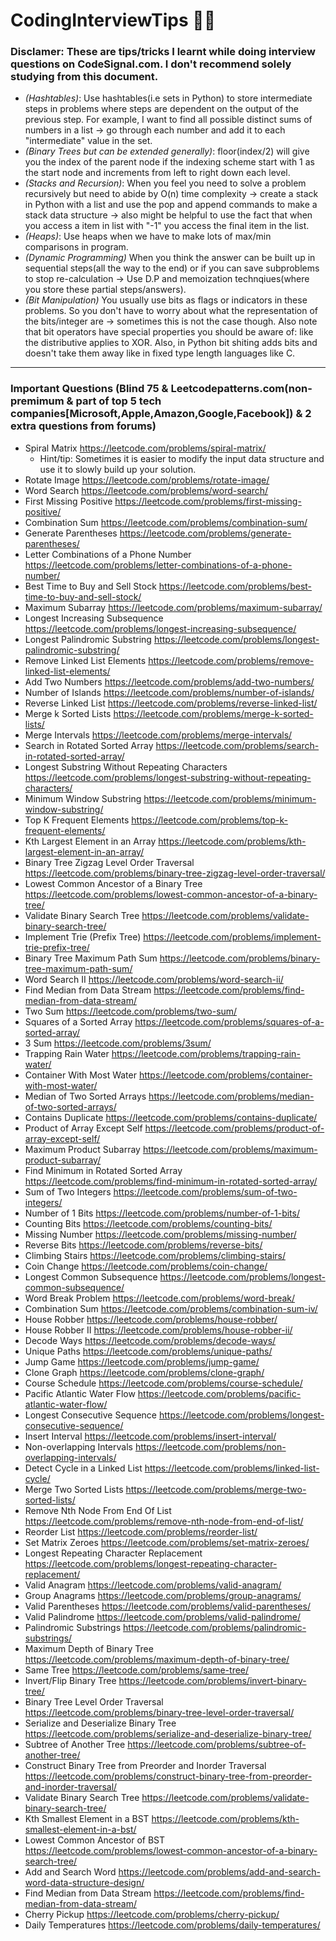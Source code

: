 # CodingInterviewTips 👷‍♂️

### Disclamer: These are tips/tricks I learnt while doing interview questions on CodeSignal.com. I **don't** recommend solely studying from this document.


- *(Hashtables)*: Use hashtables(i.e sets in Python) to store intermediate steps in problems where steps are dependent on the output of the previous step. For example, I want to find all possible distinct sums of numbers in a list -> go through each number and add it to each "intermediate" value in the set.
- *(Binary Trees but can be extended generally)*: floor(index/2) will give you the index of the parent node if the indexing scheme start with 1 as the start node and increments from left to right down each level.
- *(Stacks and Recursion)*: When you feel you need to solve a problem recursively but need to abide by O(n) time complexity -> create a stack in Python with a list and use the pop and append commands to make a stack data structure -> also might be helpful to use the fact that when you access a item in list with "-1" you access the final item in the list.
- *(Heaps)*: Use heaps when we have to make lots of max/min comparisons in program.
- *(Dynamic Programming)* When you think the answer can be built up in sequential steps(all the way to the end) or if you can save subproblems to stop re-calculation -> Use D.P and memoization technqiues(where you store these partial steps/answers).
- *(Bit Manipulation)* You usually use bits as flags or indicators in these problems. So you don't have to worry about what the representation of the bits/integer are -> sometimes this is not the case though. Also note that bit operators have special properties you should be aware of: like the distributive applies to XOR. Also, in Python bit shiting adds bits and doesn't take them away like in fixed type length languages like C.

***
### Important Questions (Blind 75 & Leetcodepatterns.com(non-premimum & part of top 5 tech companies[Microsoft,Apple,Amazon,Google,Facebook]) & 2 extra questions from forums)
- Spiral Matrix https://leetcode.com/problems/spiral-matrix/
  - Hint/tip: Sometimes it is easier to modify the input data structure and use it to slowly build up your solution.
- Rotate Image https://leetcode.com/problems/rotate-image/
- Word Search https://leetcode.com/problems/word-search/
- First Missing Positive https://leetcode.com/problems/first-missing-positive/
- Combination Sum https://leetcode.com/problems/combination-sum/
- Generate Parentheses https://leetcode.com/problems/generate-parentheses/
- Letter Combinations of a Phone Number https://leetcode.com/problems/letter-combinations-of-a-phone-number/
- Best Time to Buy and Sell Stock https://leetcode.com/problems/best-time-to-buy-and-sell-stock/
- Maximum Subarray https://leetcode.com/problems/maximum-subarray/
- Longest Increasing Subsequence https://leetcode.com/problems/longest-increasing-subsequence/
- Longest Palindromic Substring https://leetcode.com/problems/longest-palindromic-substring/
- Remove Linked List Elements https://leetcode.com/problems/remove-linked-list-elements/
- Add Two Numbers https://leetcode.com/problems/add-two-numbers/
- Number of Islands https://leetcode.com/problems/number-of-islands/
- Reverse Linked List https://leetcode.com/problems/reverse-linked-list/
- Merge k Sorted Lists https://leetcode.com/problems/merge-k-sorted-lists/
- Merge Intervals https://leetcode.com/problems/merge-intervals/
- Search in Rotated Sorted Array https://leetcode.com/problems/search-in-rotated-sorted-array/
- Longest Substring Without Repeating Characters https://leetcode.com/problems/longest-substring-without-repeating-characters/
- Minimum Window Substring https://leetcode.com/problems/minimum-window-substring/
- Top K Frequent Elements https://leetcode.com/problems/top-k-frequent-elements/
- Kth Largest Element in an Array https://leetcode.com/problems/kth-largest-element-in-an-array/
- Binary Tree Zigzag Level Order Traversal https://leetcode.com/problems/binary-tree-zigzag-level-order-traversal/
- Lowest Common Ancestor of a Binary Tree https://leetcode.com/problems/lowest-common-ancestor-of-a-binary-tree/
- Validate Binary Search Tree https://leetcode.com/problems/validate-binary-search-tree/
- Implement Trie (Prefix Tree) https://leetcode.com/problems/implement-trie-prefix-tree/
- Binary Tree Maximum Path Sum https://leetcode.com/problems/binary-tree-maximum-path-sum/
- Word Search II https://leetcode.com/problems/word-search-ii/
- Find Median from Data Stream https://leetcode.com/problems/find-median-from-data-stream/
- Two Sum https://leetcode.com/problems/two-sum/
- Squares of a Sorted Array https://leetcode.com/problems/squares-of-a-sorted-array/
- 3 Sum https://leetcode.com/problems/3sum/
- Trapping Rain Water https://leetcode.com/problems/trapping-rain-water/
- Container With Most Water https://leetcode.com/problems/container-with-most-water/
- Median of Two Sorted Arrays https://leetcode.com/problems/median-of-two-sorted-arrays/
- Contains Duplicate https://leetcode.com/problems/contains-duplicate/
- Product of Array Except Self https://leetcode.com/problems/product-of-array-except-self/
- Maximum Product Subarray https://leetcode.com/problems/maximum-product-subarray/
- Find Minimum in Rotated Sorted Array https://leetcode.com/problems/find-minimum-in-rotated-sorted-array/
- Sum of Two Integers https://leetcode.com/problems/sum-of-two-integers/
- Number of 1 Bits https://leetcode.com/problems/number-of-1-bits/
- Counting Bits https://leetcode.com/problems/counting-bits/
- Missing Number https://leetcode.com/problems/missing-number/
- Reverse Bits https://leetcode.com/problems/reverse-bits/
- Climbing Stairs https://leetcode.com/problems/climbing-stairs/
- Coin Change https://leetcode.com/problems/coin-change/
- Longest Common Subsequence https://leetcode.com/problems/longest-common-subsequence/
- Word Break Problem https://leetcode.com/problems/word-break/
- Combination Sum https://leetcode.com/problems/combination-sum-iv/
- House Robber https://leetcode.com/problems/house-robber/
- House Robber II https://leetcode.com/problems/house-robber-ii/
- Decode Ways https://leetcode.com/problems/decode-ways/
- Unique Paths https://leetcode.com/problems/unique-paths/
- Jump Game https://leetcode.com/problems/jump-game/
- Clone Graph https://leetcode.com/problems/clone-graph/
- Course Schedule https://leetcode.com/problems/course-schedule/
- Pacific Atlantic Water Flow https://leetcode.com/problems/pacific-atlantic-water-flow/
- Longest Consecutive Sequence https://leetcode.com/problems/longest-consecutive-sequence/
- Insert Interval https://leetcode.com/problems/insert-interval/
- Non-overlapping Intervals https://leetcode.com/problems/non-overlapping-intervals/
- Detect Cycle in a Linked List https://leetcode.com/problems/linked-list-cycle/
- Merge Two Sorted Lists https://leetcode.com/problems/merge-two-sorted-lists/
- Remove Nth Node From End Of List https://leetcode.com/problems/remove-nth-node-from-end-of-list/
- Reorder List https://leetcode.com/problems/reorder-list/
- Set Matrix Zeroes https://leetcode.com/problems/set-matrix-zeroes/
- Longest Repeating Character Replacement https://leetcode.com/problems/longest-repeating-character-replacement/
- Valid Anagram https://leetcode.com/problems/valid-anagram/
- Group Anagrams https://leetcode.com/problems/group-anagrams/
- Valid Parentheses https://leetcode.com/problems/valid-parentheses/
- Valid Palindrome https://leetcode.com/problems/valid-palindrome/
- Palindromic Substrings https://leetcode.com/problems/palindromic-substrings/
- Maximum Depth of Binary Tree https://leetcode.com/problems/maximum-depth-of-binary-tree/
- Same Tree https://leetcode.com/problems/same-tree/
- Invert/Flip Binary Tree https://leetcode.com/problems/invert-binary-tree/
- Binary Tree Level Order Traversal https://leetcode.com/problems/binary-tree-level-order-traversal/
- Serialize and Deserialize Binary Tree https://leetcode.com/problems/serialize-and-deserialize-binary-tree/
- Subtree of Another Tree https://leetcode.com/problems/subtree-of-another-tree/
- Construct Binary Tree from Preorder and Inorder Traversal https://leetcode.com/problems/construct-binary-tree-from-preorder-and-inorder-traversal/
- Validate Binary Search Tree https://leetcode.com/problems/validate-binary-search-tree/
- Kth Smallest Element in a BST https://leetcode.com/problems/kth-smallest-element-in-a-bst/
- Lowest Common Ancestor of BST https://leetcode.com/problems/lowest-common-ancestor-of-a-binary-search-tree/
- Add and Search Word https://leetcode.com/problems/add-and-search-word-data-structure-design/
- Find Median from Data Stream https://leetcode.com/problems/find-median-from-data-stream/
- Cherry Pickup https://leetcode.com/problems/cherry-pickup/
- Daily Temperatures https://leetcode.com/problems/daily-temperatures/
